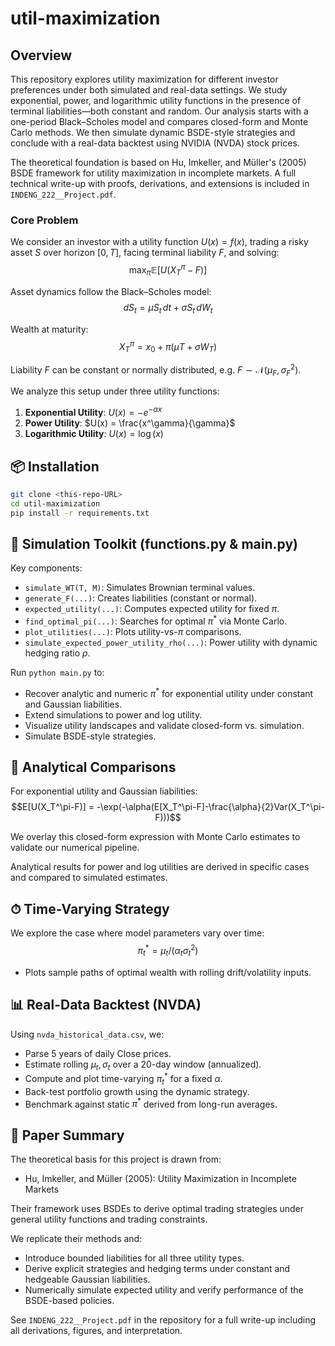 # util-maximization

## Overview
This repository explores utility maximization for different investor preferences under both simulated and real-data settings. We study exponential, power, and logarithmic utility functions in the presence of terminal liabilities—both constant and random. Our analysis starts with a one-period Black–Scholes model and compares closed-form and Monte Carlo methods. We then simulate dynamic BSDE-style strategies and conclude with a real-data backtest using NVIDIA (NVDA) stock prices.

The theoretical foundation is based on Hu, Imkeller, and Müller's (2005) BSDE framework for utility maximization in incomplete markets. A full technical write-up with proofs, derivations, and extensions is included in `INDENG_222__Project.pdf`.

### Core Problem
We consider an investor with a utility function $U(x) = f(x)$, trading a risky asset $S$ over horizon $[0,T]$, facing terminal liability $F$, and solving:
$$\max_{\pi} \mathbb{E}[U(X_T^\pi - F)]$$

Asset dynamics follow the Black–Scholes model:
$$dS_t = \mu S_t\,dt + \sigma S_t\,dW_t$$

Wealth at maturity:
$$X_T^\pi = x_0 + \pi(\mu T + \sigma W_T)$$

Liability $F$ can be constant or normally distributed, e.g. $F \sim \mathcal{N}(\mu_F, \sigma_F^2)$.

We analyze this setup under three utility functions:
1. **Exponential Utility**: $U(x) = -e^{-\alpha x}$
2. **Power Utility**: $U(x) = \frac{x^\gamma}{\gamma}$
3. **Logarithmic Utility**: $U(x) = \log(x)$

## 📦 Installation

```bash
git clone <this-repo-URL>
cd util-maximization
pip install -r requirements.txt
```

## 🔧 Simulation Toolkit (functions.py & main.py)

Key components:
- `simulate_WT(T, M)`: Simulates Brownian terminal values.
- `generate_F(...)`: Creates liabilities (constant or normal).
- `expected_utility(...)`: Computes expected utility for fixed $\pi$.
- `find_optimal_pi(...)`: Searches for optimal $\pi^*$ via Monte Carlo.
- `plot_utilities(...)`: Plots utility-vs-$\pi$ comparisons.
- `simulate_expected_power_utility_rho(...)`: Power utility with dynamic hedging ratio $\rho$.

Run `python main.py` to:
- Recover analytic and numeric $\pi^*$ for exponential utility under constant and Gaussian liabilities.
- Extend simulations to power and log utility.
- Visualize utility landscapes and validate closed-form vs. simulation.
- Simulate BSDE-style strategies.

## 📘 Analytical Comparisons

For exponential utility and Gaussian liabilities:
$$E[U(X_T^\pi-F)] = -\exp(-\alpha(E[X_T^\pi-F]-\frac{\alpha}{2}Var(X_T^\pi-F)))$$

We overlay this closed-form expression with Monte Carlo estimates to validate our numerical pipeline.

Analytical results for power and log utilities are derived in specific cases and compared to simulated estimates.

## ⏱ Time-Varying Strategy

We explore the case where model parameters vary over time:
$$\pi_t^* = \mu_t/(\alpha_t\sigma_t^2)$$

- Plots sample paths of optimal wealth with rolling drift/volatility inputs.

## 📊 Real-Data Backtest (NVDA)

Using `nvda_historical_data.csv`, we:
- Parse 5 years of daily Close prices.
- Estimate rolling $\mu_t, \sigma_t$ over a 20-day window (annualized).
- Compute and plot time-varying $\pi_t^*$ for a fixed $\alpha$.
- Back-test portfolio growth using the dynamic strategy.
- Benchmark against static $\pi^*$ derived from long-run averages.

## 📄 Paper Summary

The theoretical basis for this project is drawn from:
- Hu, Imkeller, and Müller (2005): Utility Maximization in Incomplete Markets

Their framework uses BSDEs to derive optimal trading strategies under general utility functions and trading constraints.

We replicate their methods and:
- Introduce bounded liabilities for all three utility types.
- Derive explicit strategies and hedging terms under constant and hedgeable Gaussian liabilities.
- Numerically simulate expected utility and verify performance of the BSDE-based policies.

See `INDENG_222__Project.pdf` in the repository for a full write-up including all derivations, figures, and interpretation.
